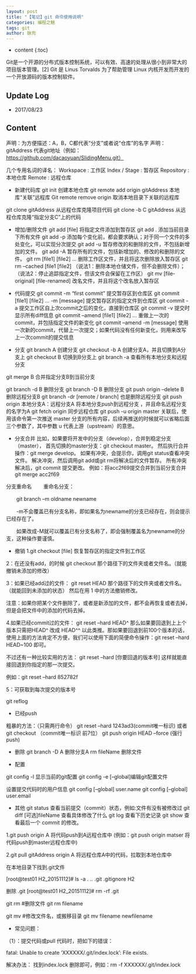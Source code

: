 ```yaml
---
layout: post
title: "【笔记】git 命令使用说明"
categories: 编程之魅
tags: git
author: 脉兜
---
```


* content
{:toc}

Git是一个开源的分布式版本控制系统，可以有效、高速的处理从很小到非常大的项目版本管理。[2]  Git 是 Linus Torvalds 为了帮助管理 Linux 内核开发而开发的一个开放源码的版本控制软件。




## Update Log
- 2017/08/23

## Content

声明：为方便描述：A，B，C都代表“分支”或者说“仓库”的名字
声明：gitAddress  代表git地址（例如：https://github.com/dacaoyuan/SlidingMenu.git）

几个专用名词的译名：
Workspace : 工作区
Index / Stage : 暂存区
Repository : 本地仓库
Remote : 远程仓库  

* 新建代码库
git init 创建本地仓库
git remote add origin gitAddress 本地库“关联”远程库
Git remote remove origin 取消本地目录下关联的远程库

git clone gitAddress           从远程仓库克隆项目代码
git clone -b C gitAddress   从远程仓库克隆“指定分支C”上的代码


* 增加/删除文件
git add [file] 将指定文件添加到暂存区
git add .       添加当前目录下所有文件
git add -p 添加每个变化前，都会要求确认；对于同一个文件的多处变化，可以实现分次提交
git add -u 暂存修改的和删除的文件，不包括新增加的文件。
git add -A 暂存所有的文件，包括新增加的、修改的和删除的文件。
git rm [file1] [file2] … 删除工作区文件，并且将这次删除放入暂存区
git rm –cached [file1 [file2] （说法1：删除本地仓储文件，但不会删除文件）；（说法2：停止追踪指定文件，但该文件会保留在工作区）
git mv [file-original] [file-renamed] 改名文件，并且将这个改名放入暂存区


* 代码提交
git commit -m “first commit” 提交暂存区到仓库区
git commit [file1] [file2] … -m [message] 提交暂存区的指定文件到仓库区
git commit -a 提交工作区自上次commit之后的变化，直接到仓库区
git commit -v 提交时显示所有diff信息
git commit –amend [file1] [file2] … 重做上一次的commit，并包括指定文件的新变化
git commit –amend -m [message] 使用一次新的commit，代替上一次提交；如果代码没有任何新变化，则用来改写上一次commit的提交信息


* 分支
git branch A 创建分支
git checkout -b A 创建分支A，并且切换到A分支上
git checkout B 切换到B分支上
git branch -a 查看所有本地分支和远程分支

git merge B 合并指定分支B到当前分支

git branch -d B 删除分支
git branch -D B 删除分支
git push origin –delete B 删除远程分支B
git branch -dr [remote / branch] 也是删除远程分支
git push origin 本地分支A：远程分支A 将本地分支push到远程分支 ，并且命名远程分支的名字为A
git fetch origin 同步远程仓库
git push -u origin master 关联后，使用该命令第一次推送 master 分支的所有内容，后续再推送的时候就可以省略后面三个参数了，其中参数 u 代表上游（upstream）的意思。

* 分支合并
比如，如果要将开发中的分支（develop），合并到稳定分支（master），
          首先切换的master分支：git checkout master。
然后执行合并操作：git merge develop。
如果有冲突，会提示你，调用git status查看冲突文件。
解决冲突，然后调用git add或git rm将解决后的文件暂存。
所有冲突解决后，git commit 提交更改。
例如：将acc2f69提交合并到当前分支合并
git merge acc2f69

分支重命名
　　重命名分支：

　　git branch –m oldname newname

　　-m不会覆盖已有分支名称，即如果名为newname的分支已经存在，则会提示已经存在了。

　　如果改成-M就可以覆盖已有分支名称了，即会强制覆盖名为newname的分支，这种操作要谨慎。

* 撤销
1.git checkout [file] 恢复暂存区的指定文件到工作区

2：在还没有add，的时候
git checkout 那个路径下的文件夹或者文件名。（就能撤销未添加的修改）

3：如果已经add过的文件：
git reset HEAD 那个路径下的文件夹或者文件名。（就能回到未添加的状态）
然后在用 1 中的方法撤销修改。

注意：如果你把某个文件删除了，或者是新添加的文件，都不会再恢复或者去掉，但是会把文件中的添加的代码去掉。


4.如果已经commit过的文件：
git reset –hard HEAD^ 那么如果要回退到上上个版本只需把HEAD^ 改成 HEAD^^ 以此类推。那如果要回退到前100个版本的话，使用上面的方法肯定不方便，我们可以使用下面的简便命令操作：git reset –hard HEAD~100 即可。

不过还有一种比较实用的方法：
git reset –hard [你要回退的版本号] 这样就能直接回退到你指定的那一次提交。

例如：git reset –hard 852782f

5：可获取到每次提交的版本号

git reflog


* 已经push

粗暴的方法：（只需两行命令）
git reset –hard 1243ad3(commit唯一标识) 或者 git checkout （commit唯一标识 前7位）
git push origin HEAD –force (强行push)


* 删除
git branch -D A 删除分支A
rm fileName 删除文件


* 配置

git config -l 显示当前的git配置
git config -e [–global]编辑git配置文件

设置提交代码时的用户信息
git config [–global] user.name
git config [–global] user.email


* 其他
git status 查看当前提交（commit）状态，例如:文件有没有被修改过
git diff [可选]fileName 查看具体修改了什么
git log 查看下历史记录
git show 查看最后一个 commit 的修改。

1.git push origin A 将代码push到A远程仓库中
(例如：git push origin matser 将代码push到master远程仓库中)

2.git pull gitAddress origin A 将远程仓库A中的代码，拉取到本地仓库中

在本地目录下找到.git文件

[root@test01 H2_20151112]# ls -a
. .. .git .gitignore H2

删除 .git
[root@test01 H2_20151112]# rm -rf .git

git rm #删除文件
git rm filename

git mv #修改文件名，或搬移目录
git mv filename newfilename

* 常见问题：

（1）：提交代码或pull 代码时，把如下的错误：

fatal: Unable to create ‘XXXXXX/.git/index.lock’: File exists.

解决办法：
找到index.lock 删除即可，例如：rm -f XXXXXX/.git/index.lock

